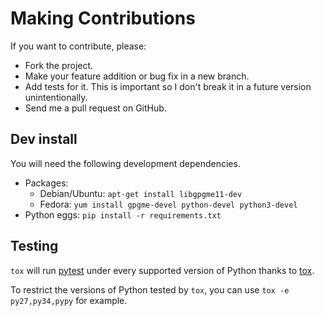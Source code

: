 # Making Contributions

If you want to contribute, please:

  * Fork the project.
  * Make your feature addition or bug fix in a new branch.
  * Add tests for it. This is important so I don't break it in a future version unintentionally.
  * Send me a pull request on GitHub.

## Dev install

You will need the following development dependencies.

* Packages:
  * Debian/Ubuntu: `apt-get install libgpgme11-dev`
  * Fedora: `yum install gpgme-devel python-devel python3-devel`
* Python eggs: `pip install -r requirements.txt`

## Testing

`tox` will run [pytest](http://pytest.org/) under every supported version of Python thanks to [tox](https://bitbucket.org/hpk42/tox).

To restrict the versions of Python tested by `tox`, you can use `tox -e py27,py34,pypy` for example.


